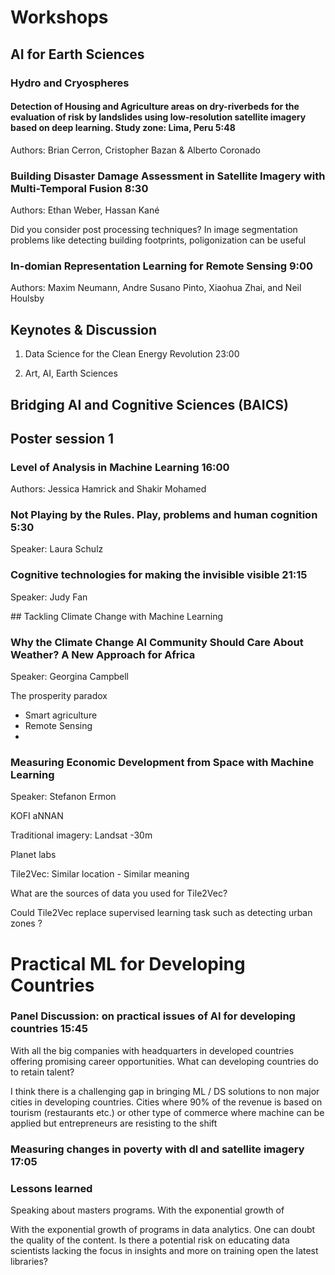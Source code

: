 # Workshops 

## AI for Earth Sciences 

### Hydro and Cryospheres 

#### Detection of Housing and Agriculture areas on dry-riverbeds for the evaluation of risk by landslides using low-resolution satellite imagery based on deep learning. Study zone: Lima, Peru 5:48

Authors: Brian Cerron, Cristopher Bazan & Alberto Coronado

### Building Disaster Damage Assessment in Satellite Imagery with Multi-Temporal Fusion 8:30

Authors: Ethan Weber, Hassan Kané

Did you consider post processing techniques? In image segmentation problems like detecting building footprints, poligonization can be useful

### In-domian Representation Learning for Remote Sensing 9:00

Authors: Maxim Neumann, Andre Susano Pinto, Xiaohua Zhai, and Neil Houlsby



## Keynotes & Discussion 

1) Data Science for the Clean Energy Revolution 23:00

2) Art, AI, Earth Sciences 

## Bridging AI and Cognitive Sciences (BAICS)

## Poster session 1

### Level of Analysis in Machine Learning  16:00

Authors: Jessica Hamrick and Shakir Mohamed

### Not Playing by the Rules. Play, problems and human cognition 5:30

Speaker: Laura Schulz

### Cognitive technologies for making the invisible visible 21:15

Speaker: Judy Fan

## Tackling Climate Change with Machine Learning 

### Why the Climate Change AI Community Should Care About Weather? A New Approach for Africa

Speaker: Georgina Campbell 

The prosperity paradox

- Smart agriculture 
- Remote Sensing
- 

### Measuring Economic Development from Space with Machine Learning

Speaker: Stefanon Ermon

KOFI aNNAN

Traditional imagery: Landsat -30m

Planet labs

Tile2Vec: Similar location - Similar meaning

What are the sources of data you used for Tile2Vec?

Could Tile2Vec replace supervised learning task such as detecting urban zones ?





# Practical ML for Developing Countries 

### Panel Discussion: on practical issues of AI for developing countries 15:45

With all the big companies with headquarters in developed countries offering promising career opportunities. What can developing countries do to retain talent?

I think there is a challenging gap in bringing ML / DS solutions to non major cities in developing countries. Cities where 90%  of the revenue is based on tourism (restaurants etc.) or other type of commerce where machine can be applied but entrepreneurs are resisting to the shift 

### Measuring changes in poverty with dl and satellite imagery 17:05

### Lessons learned 

Speaking about masters programs. With the exponential growth of 

With the exponential growth of programs in data analytics. One can doubt the quality of the content. Is there a potential risk on educating data scientists lacking the focus in insights and more on training open the latest libraries?





